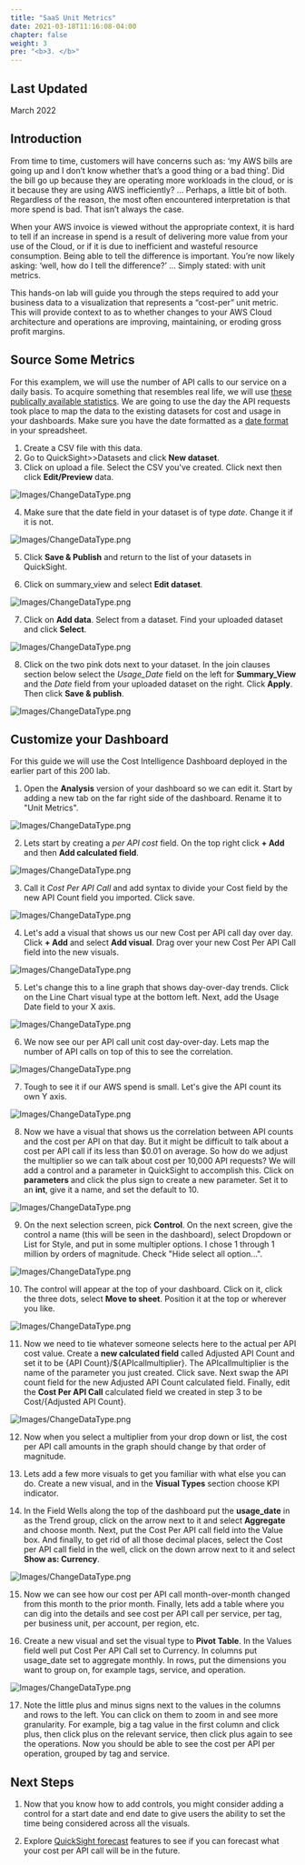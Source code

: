 ```yaml
---
title: "SaaS Unit Metrics"
date: 2021-03-18T11:16:08-04:00
chapter: false
weight: 3
pre: "<b>3. </b>"
---
```

## Last Updated

March 2022

## Introduction

From time to time, customers will have concerns such as: ‘my AWS bills are going up and I don’t know whether that’s a good thing or a bad thing’. Did the bill go up because they are operating more workloads in the cloud, or is it because they are using AWS inefficiently? … Perhaps, a little bit of both. Regardless of the reason, the most often encountered interpretation is that more spend is bad. That isn’t always the case.

When your AWS invoice is viewed without the appropriate context, it is hard to tell if an increase in spend is a result of delivering more value from your use of the Cloud, or if it is due to inefficient and wasteful resource consumption. Being able to tell the difference is important. You’re now likely asking: ‘well, how do I tell the difference?’ … Simply stated: with unit metrics.

This hands-on lab will guide you through the steps required to add your business data to a visualization that represents a “cost-per” unit metric.  This will provide context to as to whether changes to your AWS Cloud architecture and operations are improving, maintaining, or eroding gross profit margins. 

## Source Some Metrics

For this examplem, we will use the number of API calls to our service on a daily basis. To acquire something that resembles real life, we will use [these publically available statistics](https://stats.boomi.com/). We are going to use the day the API requests took place to map the data to the existing datasets for cost and usage in your dashboards. Make sure you have the date formatted as a [date format](https://docs.aws.amazon.com/quicksight/latest/user/supported-date-formats.html) in your spreadsheet. 

1. Create a CSV file with this data.
2. Go to QuickSight>>Datasets and click **New dataset**. 
3. Click on upload a file. Select the CSV you've created. Click next then click **Edit/Preview** data. 

![Images/ChangeDataType.png](/Cost/200_Cloud_Intelligence/Images/customizations_editpreviewdata.png?classes=lab_picture_small)

4. Make sure that the date field in your dataset is of type *date*. Change it if it is not. 

![Images/ChangeDataType.png](/Cost/200_Cloud_Intelligence/Images/customizations_dateformat.png?classes=lab_picture_small)

5. Click **Save & Publish** and return to the list of your datasets in QuickSight. 

6. Click on summary_view and select **Edit dataset**. 

![Images/ChangeDataType.png](/Cost/200_Cloud_Intelligence/Images/customizations_editdataset.png?classes=lab_picture_small)

7. Click on **Add data**. Select from a dataset. Find your uploaded dataset and click **Select**. 

![Images/ChangeDataType.png](/Cost/200_Cloud_Intelligence/Images/customizations_adddata.png?classes=lab_picture_small)

8. Click on the two pink dots next to your dataset. In the join clauses section below select the *Usage_Date* field on the left for **Summary_View** and the *Date* field from your uploaded dataset on the right. Click **Apply**. Then click **Save & publish**. 

![Images/ChangeDataType.png](/Cost/200_Cloud_Intelligence/Images/customization_joinclauses.png?classes=lab_picture_small)

## Customize your Dashboard

For this guide we will use the Cost Intelligence Dashboard deployed in the earlier part of this 200 lab. 

1. Open the **Analysis** version of your dashboard so we can edit it. Start by adding a new tab on the far right side of the dashboard. Rename it to "Unit Metrics".

![Images/ChangeDataType.png](/Cost/200_Cloud_Intelligence/Images/customizations_newtab.png?classes=lab_picture_small)

2. Lets start by creating a *per API cost* field. On the top right click **+ Add** and then **Add calculated field**.

![Images/ChangeDataType.png](/Cost/200_Cloud_Intelligence/Images/customizations_addcalculatedfield.png?classes=lab_picture_small)

3. Call it *Cost Per API Call* and add syntax to divide your Cost field by the new API Count field you imported. Click save. 

![Images/ChangeDataType.png](/Cost/200_Cloud_Intelligence/Images/customizations_calculatedfield1.png?classes=lab_picture_small)

4. Let's add a visual that shows us our new Cost per API call day over day. Click **+ Add** and select **Add visual**. Drag over your new Cost Per API Call field into the new visuals. 

![Images/ChangeDataType.png](/Cost/200_Cloud_Intelligence/Images/customizations_addingcostperapicallfield.png?classes=lab_picture_small)

5. Let's change this to a line graph that shows day-over-day trends. Click on the Line Chart visual type at the bottom left. Next, add the Usage Date field to your X axis. 

![Images/ChangeDataType.png](/Cost/200_Cloud_Intelligence/Images/customizations_createlinegraph.png?classes=lab_picture_small)

6. We now see our per API call unit cost day-over-day. Lets map the number of API calls on top of this to see the correlation. 

![Images/ChangeDataType.png](/Cost/200_Cloud_Intelligence/Images/customizations_addapicounttograph.png?classes=lab_picture_small)

7. Tough to see it if our AWS spend is small. Let's give the API count its own Y axis. 

![Images/ChangeDataType.png](/Cost/200_Cloud_Intelligence/Images/customizationsownyaxis.png?classes=lab_picture_small)

8. Now we have a visual that shows us the correlation between API counts and the cost per API on that day. But it might be difficult to talk about a cost per API call if its less than $0.01 on average. So how do we adjust the multiplier so we can talk about cost per 10,000 API requests? We will add a control and a parameter in QuickSight to accomplish this. Click on **parameters** and click the plus sign to create a new parameter. Set it to an **int**, give it a name, and set the default to 10.

![Images/ChangeDataType.png](/Cost/200_Cloud_Intelligence/Images/customizations_setparametermultiplier.png?classes=lab_picture_small)

9. On the next selection screen, pick **Control**. On the next screen, give the control a name (this will be seen in the dashboard), select Dropdown or List for Style, and put in some multipler options. I chose 1 through 1 million by orders of magnitude. Check "Hide select all option...". 

![Images/ChangeDataType.png](/Cost/200_Cloud_Intelligence/Images/customizations_createcontrolformultiplier.png?classes=lab_picture_small)

10. The control will appear at the top of your dashboard. Click on it, click the three dots, select **Move to sheet**. Position it at the top or wherever you like.

![Images/ChangeDataType.png](/Cost/200_Cloud_Intelligence/Images/customizations_movecontrol.png?classes=lab_picture_small)

11. Now we need to tie whatever someone selects here to the actual per API cost value. Create a **new calculated field** called Adjusted API Count and set it to be {API Count}/${APIcallmultiplier}. The APIcallmultiplier is the name of the parameter you just created. Click save. Next swap the API count field for the new Adjusted API Count calculated field. Finally, edit the **Cost Per API Call** calculated field we created in step 3 to be Cost/{Adjusted API Count}.

![Images/ChangeDataType.png](/Cost/200_Cloud_Intelligence/Images/customizations_swapadjustedcostvalue.png?classes=lab_picture_small)

12. Now when you select a multiplier from your drop down or list, the cost per API call amounts in the graph should change by that order of magnitude. 

13. Lets add a few more visuals to get you familiar with what else you can do. Create a new visual, and in the **Visual Types** section choose KPI indicator. 

14. In the Field Wells along the top of the dashboard put the **usage_date** in as the Trend group, click on the arrow next to it and select **Aggregate** and choose month. Next, put the Cost Per API call field into the Value box. And finally, to get rid of all those decimal places, select the Cost per API call field in the well, click on the down arrow next to it and select **Show as: Currency**.

![Images/ChangeDataType.png](/Cost/200_Cloud_Intelligence/Images/customizations_showascurency.png?classes=lab_picture_small)

15. Now we can see how our cost per API call month-over-month changed from this month to the prior month. Finally, lets add a table where you can dig into the details and see cost per API call per service, per tag, per business unit, per account, per region, etc. 

16. Create a new visual and set the visual type to **Pivot Table**. In the Values field well put Cost Per API Call set to Currency. In columns put usage_date set to aggregate monthly. In rows, put the dimensions you want to group on, for example tags, service, and operation. 

![Images/ChangeDataType.png](/Cost/200_Cloud_Intelligence/Images/customizations_detailedtable.png?classes=lab_picture_small)

17. Note the little plus and minus signs next to the values in the columns and rows to the left. You can click on them to zoom in and see more granularity. For example, big a tag value in the first column and click plus, then click plus on the relevant service, then click plus again to see the operations. Now you should be able to see the cost per API per operation, grouped by tag and service. 

## Next Steps

1. Now that you know how to add controls, you might consider adding a control for a start date and end date to give users the ability to set the time being considered across all the visuals. 

2. Explore [QuickSight forecast](https://docs.aws.amazon.com/quicksight/latest/user/forecasts-and-whatifs.html) features to see if you can forecast what your cost per API call will be in the future. 